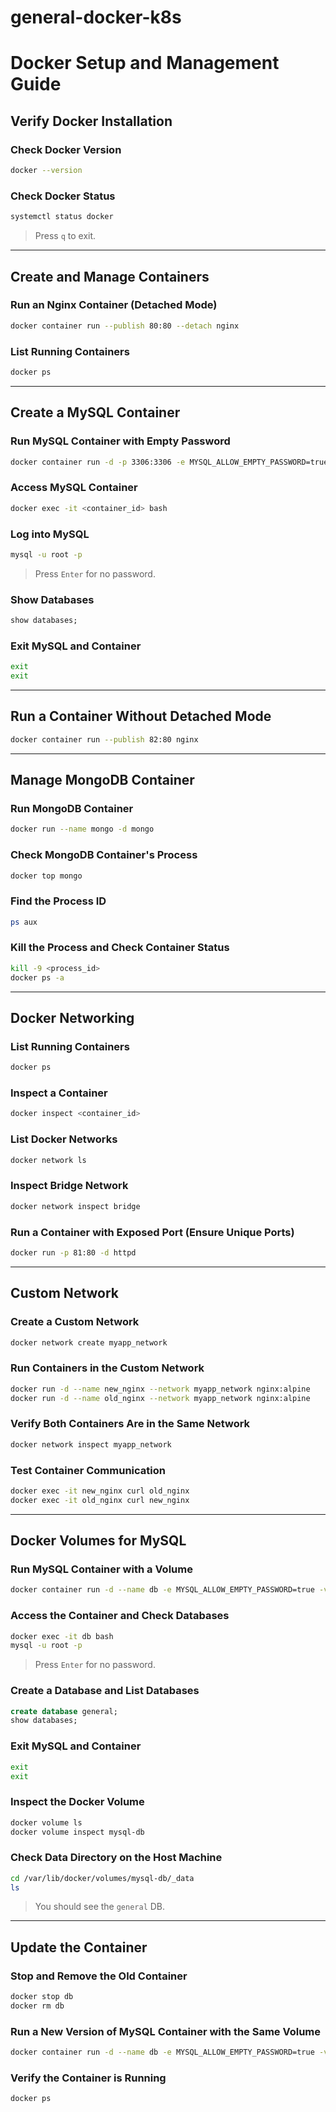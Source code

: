 # general-docker-k8s



# Docker Setup and Management Guide

## Verify Docker Installation

### Check Docker Version
```bash
docker --version
```

### Check Docker Status
```bash
systemctl status docker
```
> Press `q` to exit.

---

## Create and Manage Containers

### Run an Nginx Container (Detached Mode)
```bash
docker container run --publish 80:80 --detach nginx
```

### List Running Containers
```bash
docker ps
```

---

## Create a MySQL Container

### Run MySQL Container with Empty Password
```bash
docker container run -d -p 3306:3306 -e MYSQL_ALLOW_EMPTY_PASSWORD=true mysql
```

### Access MySQL Container
```bash
docker exec -it <container_id> bash
```

### Log into MySQL
```bash
mysql -u root -p
```
> Press `Enter` for no password.

### Show Databases
```sql
show databases;
```

### Exit MySQL and Container
```bash
exit
exit
```

---

## Run a Container Without Detached Mode
```bash
docker container run --publish 82:80 nginx
```

---

## Manage MongoDB Container

### Run MongoDB Container
```bash
docker run --name mongo -d mongo
```

### Check MongoDB Container's Process
```bash
docker top mongo
```

### Find the Process ID
```bash
ps aux
```

### Kill the Process and Check Container Status
```bash
kill -9 <process_id>
docker ps -a
```

---

## Docker Networking

### List Running Containers
```bash
docker ps
```

### Inspect a Container
```bash
docker inspect <container_id>
```

### List Docker Networks
```bash
docker network ls
```

### Inspect Bridge Network
```bash
docker network inspect bridge
```

### Run a Container with Exposed Port (Ensure Unique Ports)
```bash
docker run -p 81:80 -d httpd
```

---

## Custom Network

### Create a Custom Network
```bash
docker network create myapp_network
```

### Run Containers in the Custom Network
```bash
docker run -d --name new_nginx --network myapp_network nginx:alpine
docker run -d --name old_nginx --network myapp_network nginx:alpine
```

### Verify Both Containers Are in the Same Network
```bash
docker network inspect myapp_network
```

### Test Container Communication
```bash
docker exec -it new_nginx curl old_nginx
docker exec -it old_nginx curl new_nginx
```

---

## Docker Volumes for MySQL

### Run MySQL Container with a Volume
```bash
docker container run -d --name db -e MYSQL_ALLOW_EMPTY_PASSWORD=true -v mysql-db:/var/lib/mysql mysql:9
```

### Access the Container and Check Databases
```bash
docker exec -it db bash
mysql -u root -p
```
> Press `Enter` for no password.

### Create a Database and List Databases
```sql
create database general;
show databases;
```

### Exit MySQL and Container
```bash
exit
exit
```

### Inspect the Docker Volume
```bash
docker volume ls
docker volume inspect mysql-db
```

### Check Data Directory on the Host Machine
```bash
cd /var/lib/docker/volumes/mysql-db/_data
ls
```
> You should see the `general` DB.

---

## Update the Container

### Stop and Remove the Old Container
```bash
docker stop db
docker rm db
```

### Run a New Version of MySQL Container with the Same Volume
```bash
docker container run -d --name db -e MYSQL_ALLOW_EMPTY_PASSWORD=true -v mysql-db:/var/lib/mysql mysql:9.0.1
```

### Verify the Container is Running
```bash
docker ps
```
